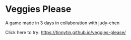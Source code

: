 # Veggies Please 
A game made in 3 days in collaboration with judy-chen

Click here to try:
https://tinnytin.github.io/veggies-please/
